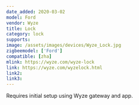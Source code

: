 ```yaml
---
date_added: 2020-03-02
model: Ford
vendor: Wyze
title: Lock
category: lock
supports: 
image: /assets/images/devices/Wyze_Lock.jpg
zigbeemodel: ['Ford']
compatible: [zha]
mlink: https://wyze.com/wyze-lock
link: https://wyze.com/wyzelock.html
link2: 
link3: 
---
```

Requires initial setup using Wyze gateway and app.